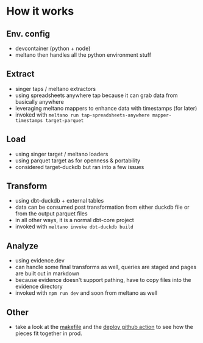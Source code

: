 # How it works

## Env. config
- devcontainer (python + node)
- meltano then handles all the python environment stuff

## Extract
- singer taps / meltano extractors 
- using spreadsheets anywhere tap because it can grab data from basically anywhere
- leveraging meltano mappers to enhance data with timestamps (for later)
- invoked with ```meltano run tap-spreadsheets-anywhere mapper-timestamps target-parquet```

## Load
- using singer target / meltano loaders
- using parquet target as for openness & portability
- considered target-duckdb but ran into a few issues

## Transform
- using dbt-duckdb + external tables
- data can be consumed post transformation from either duckdb file or from the output parquet files
- in all other ways, it is a normal dbt-core project
- invoked with ```meltano invoke dbt-duckdb build```

## Analyze
- using evidence.dev
- can handle some final transforms as well, queries are staged and pages are built out in markdown
- because evidence doesn't support pathing, have to copy files into the evidence directory
- invoked with ```npm run dev``` and soon from meltano as well

## Other
- take a look at the [makefile](https://github.com/matsonj/nba-monte-carlo/blob/master/Makefile) and the [deploy github action](https://github.com/matsonj/nba-monte-carlo/blob/master/.github/workflows/deploy_on_netlify.yml) to see how the pieces fit together in prod.